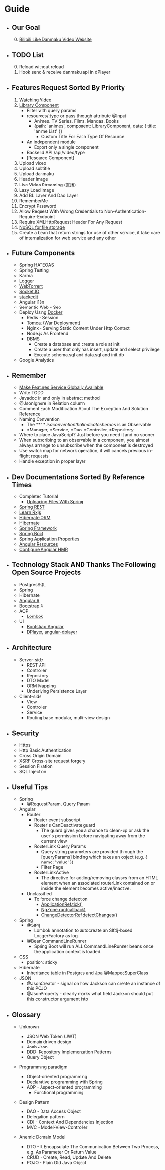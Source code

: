 # Guide
* ## Our Goal
    0. [Bilibili Like Danmaku Video Website](https://github.com/WhiteBlue/bilibili-html5)

* ## TODO List
    0. Reload without reload
    0. Hook send & receive danmaku api in dPlayer
    
* ## Features Request Sorted By Priority 
    1. [Watching Video](https://www.bilibili.com/blackboard/html5player.html)
    2. [Library Component](https://www.bilibili.com/anime/index)
        * Filter with query params
        * resources/:type or pass through attribute @Input
            * Animes, TV Series, Films, Mangas, Books
            *  {path: 'animes', component: LibraryComponent, data: { title: 'anime List' }}
                * Custom Title For Each Type Of Resource
        * An independent module
            * Export only a single component
        * Backend API /api/video/type
        * [Resource Component]
    3. Upload video
    4. Upload subtitle
    5. Upload danmaku
    6. Header Image
    7. Live Video Streaming (直播)
    8. Lazy Load Image
    9. Add BL Layer And Dao Layer
    10. RememberMe
    11. Encrypt Password
    0. Allow Request With Wrong Credentials to Non-Authentication-Require-Endpoint
    0. Require XMLHttpRequest Header For Any Request
    0. [NoSQL for file storage](https://docs.mongodb.com/manual/core/gridfs/)
    0. Create a bean that return strings for use of other service, it take care of internalization for web service and any other
    
* ## Future Components
    * Spring HATEOAS
    * Spring Testing
    * Karma
    * Logger
    * [WebTorrent](https://github.com/webtorrent/webtorrent)
    * [Socket.IO](https://socket.io/)
    * [stackedit](https://github.com/benweet/stackedit)
    * Angular i18n
    * Semantic Web - Seo
    * Deploy Using [Docker](https://www.docker.com/)
        * Redis - Session
        * [Tomcat](http://tomcat.apache.org/) (War Deployment)
        * Nginx - Serving Static Content Under Http Context
        * Node.js As Frontend
        * DBMS
            * Create a database and create a role at init
            * Create a user that only has insert, update and select privilege
            * Execute schema.sql and data.sql and init.db
    * Google Analytics
    
* ## Remember
    * [Make Features Service Globally Available](https://angular-2-training-book.rangle.io/handout/modules/feature-modules.html)
    * Write TODO
    * Javadoc in and only in abstract method
    * @JsonIgnore in Relation column
    * Comment Each Modification About The Exception And Solution Reference
    * Naming Convention
        * The **$** is a convention that indicates heroes$ is an Observable
        * *Manager, *Service, *Dao, *Controller, *Repository
    * Where to place JavaScript? Just before you need it and no sooner
    * When subscribing to an observable in a component, you almost always arrange to unsubscribe when the component is destroyed
    * Use switch map for network operation, it will cancels previous in-flight requests
    * Handle exception in proper layer
    
* ## Dev Documentations Sorted By Reference Times
    * Completed Tutorial
        * [Uploading Files With Spring](https://spring.io/guides/gs/uploading-files/)
    * [Spring REST](https://spring.io/guides/tutorials/rest/)
    * [Learn Rxjs](https://www.learnrxjs.io/)
    * [Hibernate ORM](http://docs.jboss.org/hibernate/stable/orm/userguide/html_single/Hibernate_User_Guide.html)
    * [Hibernate](http://docs.jboss.org/hibernate/stable/)
    * [Spring Framework](https://docs.spring.io/spring/docs/current/spring-framework-reference/)
    * [Spring Boot](https://docs.spring.io/spring-boot/docs/current/reference/htmlsingle/)
    * [Spring Application Properties](https://docs.spring.io/spring-boot/docs/current/reference/html/common-application-properties.html/)
    * [Angular Resources](https://angular.io/resources)
    * [Configure Angular HMR](https://github.com/angular/angular-cli/wiki/stories-configure-hmr)
    
* ## Technology Stack AND Thanks The Following Open Source Projects
    + PostgresSQL
    + Spring
    + Hibernate
    + [Angular 6](https://angular.io/)
    + [Bootstrap 4](https://getbootstrap.com/docs/)
    + AOP
        * [Lombok](https://projectlombok.org/)
    + UI
        * [Bootstrap Angular](https://ng-bootstrap.github.io/)
        * [DPlayer](https://github.com/MoePlayer/DPlayer), [angular-dplayer](https://github.com/MoePlayer/angular-moeplayer)
        

* ## Architecture
    * Server-side
        * REST API
        * Controller
        * Repository
        * DTO Model
        * ORM Mapping
        * Underlying Persistence Layer
    * Client-side
        * View
        * Controller
        * Service
        * Routing base modular, multi-view design
        
* ## Security
    * Https
    * Http Basic Authentication
    * Cross Origin Domain
    * XSRF Cross-site request forgery
    * Session Fixation
    * SQL Injection

* ## Useful Tips
    * Spring
        * @RequestParam, Query Param
    * Angular
        * Router
            * Router event subscript
            * Router's CanDeactivate guard
                * The guard gives you a chance to clean-up or ask the user's permission before navigating away from the current view
            * RouterLink Query Params
                * Query string parameters are provided through the [queryParams] binding which takes an object (e.g. { name: 'value' })
                * Filter Page
            * RouterLinkActive
                * The directive for adding/removing classes from an HTML element when an associated routerLink contained on or inside the element becomes active/inactive.
        * Unclassified
            * To force change detection
                * [ApplicationRef.tick()](https://angular.io/api/core/ApplicationRef#tick)
                * [NgZone.run(callback)](https://angular.io/api/core/NgZone#run)
                * [ChangeDetectorRef.detectChanges()](https://angular.io/api/core/ChangeDetectorRef#detectChanges)
    * Spring
        * @Slf4j
            * Lombok annotation to autocreate an Slf4j-based LoggerFactory as log
        * @Bean CommandLineRunner
            * Spring Boot will run ALL CommandLineRunner beans once the application context is loaded.
    * CSS
        * position: sticky 
    * Hibernate
        * Inheritance table in Postgres and Jpa @MappedSuperClass
    * JSON
        * @JsonCreator - signal on how Jackson can create an instance of this POJO
        * @JsonProperty - clearly marks what field Jackson should put this constructor argument into
        
* ## Glossary
    * Unknown
        * JSON Web Token (JWT)
        * Domain driven design
        * Jaxb Json
        * DDD: Repository Implementation Patterns
        * Query Object
    * Programming paradigm
        * Object-oriented programming
        * Declarative programming with Spring
        * AOP - Aspect-oriented programming
            * Functional programming 
            
    * Design Pattern
        * DAO - Data Access Object
        * Delegation pattern
        * CDI - Context And Dependencies Injection
        * MVC - Model-View-Controller
        
    * Anemic Domain Model
        * DTO - It Encapsulate The Communication Between Two Process, e.g. As Parameter Or Return Value
        * CRUD - Create, Read, Update And Delete
        * POJO - Plain Old Java Object
            